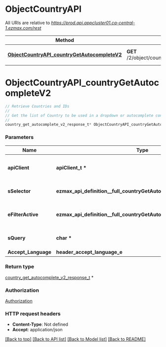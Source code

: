 # ObjectCountryAPI

All URIs are relative to *https://prod.api.appcluster01.ca-central-1.ezmax.com/rest*

Method | HTTP request | Description
------------- | ------------- | -------------
[**ObjectCountryAPI_countryGetAutocompleteV2**](ObjectCountryAPI.md#ObjectCountryAPI_countryGetAutocompleteV2) | **GET** /2/object/country/getAutocomplete/{sSelector} | Retrieve Countries and IDs


# **ObjectCountryAPI_countryGetAutocompleteV2**
```c
// Retrieve Countries and IDs
//
// Get the list of Country to be used in a dropdown or autocomplete control.
//
country_get_autocomplete_v2_response_t* ObjectCountryAPI_countryGetAutocompleteV2(apiClient_t *apiClient, ezmax_api_definition__full_countryGetAutocompleteV2_sSelector_e sSelector, ezmax_api_definition__full_countryGetAutocompleteV2_eFilterActive_e eFilterActive, char *sQuery, header_accept_language_e Accept_Language);
```

### Parameters
Name | Type | Description  | Notes
------------- | ------------- | ------------- | -------------
**apiClient** | **apiClient_t \*** | context containing the client configuration |
**sSelector** | **ezmax_api_definition__full_countryGetAutocompleteV2_sSelector_e** | The type of Countries to return | 
**eFilterActive** | **ezmax_api_definition__full_countryGetAutocompleteV2_eFilterActive_e** | Specify which results we want to display. | [optional] [default to &#39;Active&#39;]
**sQuery** | **char \*** | Allow to filter the returned results | [optional] 
**Accept_Language** | **header_accept_language_e** |  | [optional] 

### Return type

[country_get_autocomplete_v2_response_t](country_get_autocomplete_v2_response.md) *


### Authorization

[Authorization](../README.md#Authorization)

### HTTP request headers

 - **Content-Type**: Not defined
 - **Accept**: application/json

[[Back to top]](#) [[Back to API list]](../README.md#documentation-for-api-endpoints) [[Back to Model list]](../README.md#documentation-for-models) [[Back to README]](../README.md)

